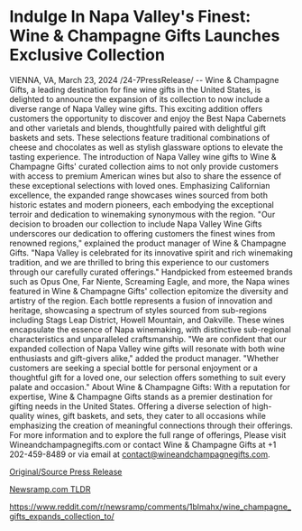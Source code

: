 # Indulge In Napa Valley's Finest: Wine & Champagne Gifts Launches Exclusive Collection

VIENNA, VA, March 23, 2024 /24-7PressRelease/ -- Wine & Champagne Gifts, a leading destination for fine wine gifts in the United States, is delighted to announce the expansion of its collection to now include a diverse range of Napa Valley wine gifts. This exciting addition offers customers the opportunity to discover and enjoy the Best Napa Cabernets and other varietals and blends, thoughtfully paired with delightful gift baskets and sets. These selections feature traditional combinations of cheese and chocolates as well as stylish glassware options to elevate the tasting experience.  The introduction of Napa Valley wine gifts to Wine & Champagne Gifts' curated collection aims to not only provide customers with access to premium American wines but also to share the essence of these exceptional selections with loved ones. Emphasizing Californian excellence, the expanded range showcases wines sourced from both historic estates and modern pioneers, each embodying the exceptional terroir and dedication to winemaking synonymous with the region.  "Our decision to broaden our collection to include Napa Valley Wine Gifts underscores our dedication to offering customers the finest wines from renowned regions," explained the product manager of Wine & Champagne Gifts. "Napa Valley is celebrated for its innovative spirit and rich winemaking tradition, and we are thrilled to bring this experience to our customers through our carefully curated offerings."  Handpicked from esteemed brands such as Opus One, Far Niente, Screaming Eagle, and more, the Napa wines featured in Wine & Champagne Gifts' collection epitomize the diversity and artistry of the region. Each bottle represents a fusion of innovation and heritage, showcasing a spectrum of styles sourced from sub-regions including Stags Leap District, Howell Mountain, and Oakville. These wines encapsulate the essence of Napa winemaking, with distinctive sub-regional characteristics and unparalleled craftsmanship.  "We are confident that our expanded collection of Napa Valley wine gifts will resonate with both wine enthusiasts and gift-givers alike," added the product manager. "Whether customers are seeking a special bottle for personal enjoyment or a thoughtful gift for a loved one, our selection offers something to suit every palate and occasion."  About Wine & Champagne Gifts:  With a reputation for expertise, Wine & Champagne Gifts stands as a premier destination for gifting needs in the United States. Offering a diverse selection of high-quality wines, gift baskets, and sets, they cater to all occasions while emphasizing the creation of meaningful connections through their offerings.  For more information and to explore the full range of offerings,  Please visit Wineandchampagnegifts.com or  contact Wine & Champagne Gifts at +1 202-459-8489 or  via email at contact@wineandchampagnegifts.com. 

[Original/Source Press Release](https://www.24-7pressrelease.com/press-release/509486/indulge-in-napa-valleys-finest-wine-champagne-gifts-launches-exclusive-collection)
                    

[Newsramp.com TLDR](None) 

https://www.reddit.com/r/newsramp/comments/1blmahx/wine_champagne_gifts_expands_collection_to/